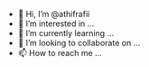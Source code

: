 - 👋 Hi, I’m @athifrafii
- 👀 I’m interested in ...
- 🌱 I’m currently learning ...
- 💞️ I’m looking to collaborate on ...
- 📫 How to reach me ...

<!---
athifrafii/athifrafii is a ✨ special ✨ repository because its `README.md` (this file) appears on your GitHub profile.
You can click the Preview link to take a look at your changes.
--->
